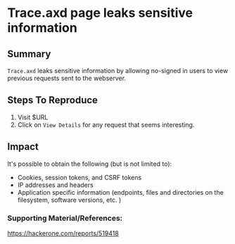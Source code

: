 
# Trace.axd page leaks sensitive information

## Summary
`Trace.axd` leaks sensitive information by allowing no-signed in users to view previous requests sent to the webserver.

## Steps To Reproduce

1.  Visit $URL
3.  Click on `View Details` for any request that seems interesting. 


## Impact

It's possible to obtain the following (but is not limited to):
-   Cookies, session tokens, and CSRF tokens
-   IP addresses and headers
-   Application specific information (endpoints, files and directories on the filesystem, software versions, etc. )
 

### Supporting Material/References:
https://hackerone.com/reports/519418


